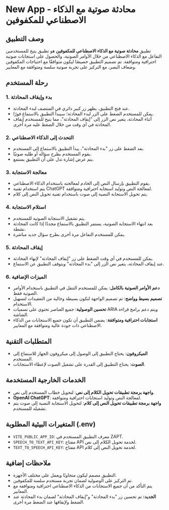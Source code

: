 # New App - محادثة صوتية مع الذكاء الاصطناعي للمكفوفين

## وصف التطبيق

تطبيق **محادثة صوتية مع الذكاء الاصطناعي للمكفوفين** هو تطبيق يتيح للمستخدمين التفاعل مع الذكاء الاصطناعي من خلال الأوامر الصوتية، والحصول على استجابات صوتية احترافية ومتوافقة. تم تصميم التطبيق خصيصًا ليكون متوافقًا مع احتياجات المكفوفين وضعاف البصر، مع التركيز على تجربة صوتية سلسة ومتوافقة مع المعايير.

## رحلة المستخدم

### 1. بدء وإيقاف المحادثة

- عند فتح التطبيق، يظهر زر كبير دائري في المنتصف لبدء المحادثة.
- يمكن للمستخدم الضغط على الزر لبدء المحادثة؛ سيبدأ التطبيق بالاستماع فورًا.
- أثناء المحادثة، يتغير نص الزر إلى "إيقاف المحادثة"، مما يتيح للمستخدم إيقاف المحادثة في أي وقت من خلال الضغط عليه مرة أخرى.

### 2. التحدث إلى الذكاء الاصطناعي

- بعد الضغط على زر "بدء المحادثة"، يبدأ التطبيق بالاستماع إلى المستخدم.
- يقوم المستخدم بطرح سؤاله أو طلبه صوتيًا.
- يتم عرض إشارة تدل على أن التطبيق يستمع.

### 3. معالجة الاستجابة

- يقوم التطبيق بإرسال النص إلى الخادم لمعالجته باستخدام الذكاء الاصطناعي.
- يتم استخدام تقنية ChatGPT لمعالجة النص وتوليد استجابة احترافية ومتوافقة.
- يتم تحويل الاستجابة النصية إلى صوت باستخدام تقنية تحويل النص إلى كلام.

### 4. استلام الاستجابة

- يتم تشغيل الاستجابة الصوتية للمستخدم.
- بعد انتهاء الاستجابة الصوتية، يستمر التطبيق بالاستماع مجددًا إذا كانت المحادثة نشطة.
- يمكن للمستخدم التفاعل مرة أخرى بطرح سؤال جديد مباشرة.

### 5. إيقاف المحادثة

- يمكن للمستخدم في أي وقت الضغط على زر "إيقاف المحادثة" لإنهاء المحادثة.
- عند إيقاف المحادثة، يتغير نص الزر إلى "بدء المحادثة" ويتوقف التطبيق عن الاستماع.

### 6. الميزات الإضافية

- **دعم الأوامر الصوتية بالكامل**: يمكن للمستخدم التنقل في التطبيق باستخدام الأوامر الصوتية فقط.
- **تصميم بسيط وواضح**: تم تصميم الواجهة لتكون بسيطة وخالية من التعقيدات لتسهيل الاستخدام.
- **تحسين الوصولية**: جميع العناصر تحتوي على تسميات ARIA ويتم دعم برامج قراءة الشاشة.
- **استجابات احترافية ومتوافقة**: يضمن التطبيق أن تكون جميع الاستجابات من الذكاء الاصطناعي ذات جودة عالية ومتوافقة مع المعايير.

## المتطلبات التقنية

- **الميكروفون**: يحتاج التطبيق إلى الوصول إلى ميكروفون الجهاز للاستماع إلى المستخدم.
- **الصوت**: يحتاج التطبيق إلى القدرة على تشغيل الصوت لإعطاء الاستجابات.

## الخدمات الخارجية المستخدمة

- **واجهة برمجة تطبيقات تحويل الكلام إلى نص**: لتحويل خطاب المستخدم إلى نص.
- **OpenAI ChatGPT**: لمعالجة النص وتوليد استجابات احترافية ومتوافقة.
- **واجهة برمجة تطبيقات تحويل النص إلى كلام**: لتحويل الاستجابة النصية إلى صوت يتم تشغيله للمستخدم.

## المتغيرات البيئية المطلوبة (.env)

- `VITE_PUBLIC_APP_ID`: معرف التطبيق المستخدم في ZAPT.
- `SPEECH_TO_TEXT_API_KEY`: مفتاح API لخدمة تحويل الكلام إلى نص.
- `TEXT_TO_SPEECH_API_KEY`: مفتاح API لخدمة تحويل النص إلى كلام.

## ملاحظات إضافية

- التطبيق مصمم ليكون متجاوبًا ويعمل على مختلف الأجهزة.
- تم التركيز على الوصولية لضمان تجربة مستخدم سلسة للمكفوفين.
- يتم التأكد من أن جميع الاستجابات من الذكاء الاصطناعي احترافية ومتوافقة مع المعايير.
- **الجديد:** تم تحسين زر "بدء المحادثة" و"إيقاف المحادثة" لضمان بدء المحادثة عند الضغط ولإيقافها عند الضغط مرة أخرى.
